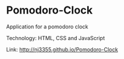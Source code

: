 # Pomodoro-Clock
Application for a pomodoro clock

Technology: HTML, CSS and JavaScript

Link: http://nj3355.github.io/Pomodoro-Clock
